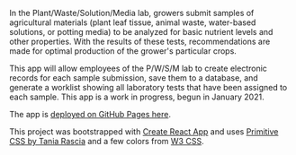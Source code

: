 In the Plant/Waste/Solution/Media lab, growers submit samples of agricultural materials (plant leaf tissue, animal waste, water-based solutions, or potting media)
to be analyzed for basic nutrient levels and other properties. With the results of these tests, recommendations are made for optimal production of the grower's
particular crops.

This app will allow employees of the P/W/S/M lab to create electronic records for each sample submission, save them to a database, and generate a worklist showing all
laboratory tests that have been assigned to each sample. This app is a work in progress, begun in January 2021.

The app is [deployed on GitHub Pages here](https://potterotherp.github.io/pwsm/index.html).

This project was bootstrapped with [Create React App](https://github.com/facebook/create-react-app) and uses [Primitive CSS by Tania Rascia](https://github.com/taniarascia/primitive) and a few colors from [W3 CSS](https://www.w3schools.com/w3css/w3css_color_classes.asp). 
